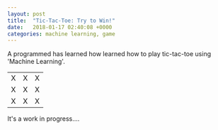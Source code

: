 ```yaml
---
layout: post
title:  "Tic-Tac-Toe: Try to Win!"
date:   2018-01-17 02:40:08 +0000
categories: machine learning, game
---
```

A programmed has learned how learned how to play tic-tac-toe using 'Machine Learning'. 

<html>
	<body>
		<div class="post1">
			<table>
				<tr>
					<td>X</td>
					<td>X</td>
					<td>X</td>
				</tr>
				<tr>
					<td>X</td>
					<td>X</td>
					<td>X</td>
				</tr>
				<tr>
					<td>X</td>
					<td>X</td>
					<td>X</td>
				</tr>
			</table>
		</div>
	</body>
</html>

It's a work in progress....
